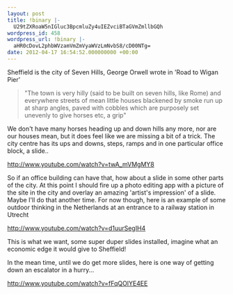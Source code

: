 ```yaml
---
layout: post
title: !binary |-
  U29tZXRoaW5nIGluc3BpcmluZy4uIEZvciBTaGVmZmllbGQh
wordpress_id: 458
wordpress_url: !binary |-
  aHR0cDovL2phbWVzamVmZmVyaWVzLmNvbS8/cD00NTg=
date: 2012-04-17 16:54:52.000000000 +00:00
---
```

Sheffield is the city of Seven Hills, George Orwell wrote in 'Road to Wigan Pier'
<blockquote>"The town is very hilly (said to be built on seven hills, like Rome) and everywhere streets of mean little houses blackened by smoke run up at sharp angles, paved with cobbles which are purposely set unevenly to give horses etc, a grip"</blockquote>
We don't have many horses heading up and down hills any more, nor are our houses mean, but it does feel like we are missing a bit of a trick. The city centre has its ups and downs, steps, ramps and in one particular office block, a slide..

http://www.youtube.com/watch?v=twA_mVMgMY8

So if an office building can have that, how about a slide in some other parts of the city. At this point I should fire up a photo editing app with a picture of the site in the city and overlay an amazing 'artist's impression' of a slide. Maybe I'll do that another time. For now though, here is an example of some outdoor thinking in the Netherlands at an entrance to a railway station in Utrecht

http://www.youtube.com/watch?v=d1uurSegIH4

This is what we want, some super duper slides installed, imagine what an economic edge it would give to Sheffield!

In the mean time, until we do get more slides, here is one way of getting down an escalator in a hurry...

http://www.youtube.com/watch?v=fFqQOlYE4EE
